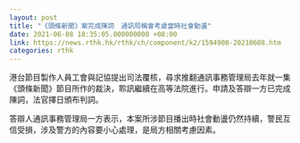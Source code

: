 ```yaml
---
layout: post
title: "《頭條新聞》案完成陳詞　通訊局稱會考慮當時社會動盪"
date: 2021-06-08 18:35:05.000000000 +08:00
link: https://news.rthk.hk/rthk/ch/component/k2/1594908-20210608.htm
categories: rthk
---
```


港台節目製作人員工會與記協提出司法覆核，尋求推翻通訊事務管理局去年就一集《頭條新聞》節目所作的裁決，聆訊繼續在高等法院進行。申請及答辯一方已完成陳詞，法官擇日頒布判詞。

答辯人通訊事務管理局一方表示，本案所涉節目播出時社會動盪仍然持續，警民互信受損，涉及警方的內容要小心處理，是局方相關考慮因素。
